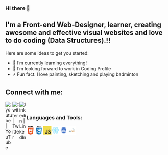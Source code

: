 ### Hi there 👋

<!--
**Kajal-s8/Kajal-s8** is a ✨ _special_ ✨ repository because its `README.md` (this file) appears on your GitHub profile.-->
## I'm a Front-end Web-Designer, learner, creating awesome and effective visual websites and love to do coding (Data Structures).!!
Here are some ideas to get you started:


- 🌱 I’m currently learning everything!
- 👯 I’m looking forward to work in Coding Profile
- ⚡ Fun fact: I love painting, sketching and playing badminton

## Connect with me:

<img align="left" alt="youtube | YouTube" width="22px" src="https://cdn.jsdelivr.net/npm/simple-icons@v3/icons/youtube.svg" />
<img align="left" alt="twitter | Twitter" width="22px" src="https://cdn.jsdelivr.net/npm/simple-icons@v3/icons/twitter.svg" />
<img align="left" alt="linkedin | LinkedIn" width="22px" src="https://cdn.jsdelivr.net/npm/simple-icons@v3/icons/linkedin.svg" />
<br />

### Languages and Tools:

<img align="left" alt="HTML5" width="26px" src="https://raw.githubusercontent.com/github/explore/80688e429a7d4ef2fca1e82350fe8e3517d3494d/topics/html/html.png" />
<img align="left" alt="CSS3" width="26px" src="https://raw.githubusercontent.com/github/explore/80688e429a7d4ef2fca1e82350fe8e3517d3494d/topics/css/css.png" />
<img align="left" alt="JavaScript" width="26px" src="https://raw.githubusercontent.com/github/explore/80688e429a7d4ef2fca1e82350fe8e3517d3494d/topics/javascript/javascript.png" />
<img align="left" alt="React" width="26px" src="https://raw.githubusercontent.com/github/explore/80688e429a7d4ef2fca1e82350fe8e3517d3494d/topics/react/react.png" />
<img align="left" alt="SQL" width="26px" src="https://raw.githubusercontent.com/github/explore/80688e429a7d4ef2fca1e82350fe8e3517d3494d/topics/sql/sql.png" />
<img align="left" alt="MySQL" width="26px" src="https://raw.githubusercontent.com/github/explore/80688e429a7d4ef2fca1e82350fe8e3517d3494d/topics/mysql/mysql.png" />



<br />
<br />

